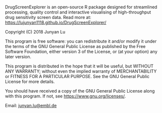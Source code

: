 DrugScreenExplorer is an open-source R package designed for streamlined processing, quality control and interactive visualising of high-throughput drug sensitivity screen data.
Read more at: https://lujunyan1118.github.io/DrugScreenExplorer/






Copyright (C) 2018  Junyan Lu

This program is free software: you can redistribute it and/or modify
it under the terms of the GNU General Public License as published by
the Free Software Foundation, either version 3 of the License, or
(at your option) any later version.

This program is distributed in the hope that it will be useful,
but WITHOUT ANY WARRANTY; without even the implied warranty of
MERCHANTABILITY or FITNESS FOR A PARTICULAR PURPOSE.  See the
GNU General Public License for more details.

You should have received a copy of the GNU General Public License
along with this program.  If not, see <https://www.gnu.org/licenses/>.

Email: junyan.lu@embl.de
